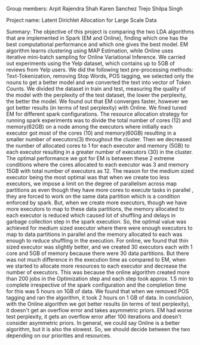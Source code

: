 Group members: 
Arpit Rajendra Shah
Karen Sanchez Trejo
Shilpa Singh

Project name:
Latent Dirichlet Allocation for Large Scale Data

Summary: 
The objective of this project is comparing the two LDA algorithms that are implemented in Spark (EM and Online), finding which one has the best computational performance and which one gives the best model. EM algorithm learns clustering using MAP Estimation, while Online uses iterative mini-batch sampling for Online Variational Inference. 
We carried out experiments using the Yelp dataset, which contains up to 5GB of reviews from Yelp users.  We did the following text pre-processing methods: Text-Tokenization, removing Stop Words, POS tagging, we selected only the nouns to get a better model and we converted the text into vector of Token Counts. We divided the dataset in train and test, measuring the quality of the model with the perplexity of the test dataset, the lower the perplexity, the better the model.
We found out that EM converges faster, however we got better results (in terms of test perplexity) with Online. We fined tuned EM for different spark configurations. The resource allocation strategy for running spark experiments was to divide the total number of cores (12) and memory(62GB) on a node among the executors where initially each executor got most of the cores (10) and memory(60GB) resulting in a smaller number of executors(3) throughout the cluster. Then we decreased the number of allocated cores to 1 for each executor and memory (5GB) to each executor resulting in a greater number of executors (30) in the cluster. The optimal performance we got for EM is between these 2 extreme conditions where the cores allocated to each executor was 3 and memory 15GB with total number of executors as 12. The reason for the medium sized executor being the most optimal was that when we create too less executors, we impose a limit on the degree of parallelism across map partitions as even though they have more cores to execute tasks in parallel , they are forced to work on the same data partition which is a condition enforced by spark. But, when we create more executors, though we have more executors to map to these data partitions, the memory allocated to each executor is reduced which caused lot of shuffling and delays in garbage collection step in the spark execution. So, the optimal value was achieved for medium sized executor where there were enough executors to map to data partitions in parallel and the memory allocated to each was enough to reduce shuffling in the execution.
For online, we found that thin sized executor was slightly better, and we created 30 executors each with 1 core and 5GB of memory because there were 30 data partitions. But there was not much difference in the execution time as compared to EM, when we started to allocate more resources to each executor and decrease the number of executors. This was because the online algorithm created more than 200 jobs in the Optimization step and each step took approx. 1.5 min to complete irrespective of the spark configuration and the completion time for this was 5 hours on 1GB of data. We found that when we removed POS tagging and ran the algorithm, it took 2 hours on 1 GB of data.
In conclusion, with the Online algorithm we got better results (in terms of test perplexity), it doesn't get an overflow error and takes asymmetric priors. EM had worse test perplexity, it gets an overflow error after 100 iterations and doesn't consider asymmetric priors. In general, we could say Online is a better algorithm, but it is also the slowest. So, we should decide between the two depending on our priorities and resources.

